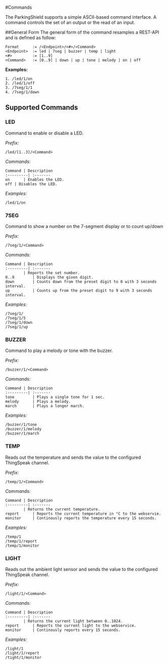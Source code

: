 #Commands

The ParkingShield supports a simple ASCII-based command interface. A command controls the set of an output or the read of an input. 

##General Form
The general form of the command resamples a REST-API and is defined as follow:

	Format	 	:= /<Endpoint>/<#>/<Command>
	<Endpoint>	:= led | 7seg | buzzer | temp | light
	<#>			:= [1..9]
	<Command>	:= [0..9] | down | up | tone | melody | on | off

**Examples:**

	1. /led/1/on
	2. /led/1/off
	3. /7seg/1/1
	4. /7seg/1/down

## Supported Commands
### LED
Command to enable or disable a LED. 

_Prefix:_

	/led/[1..3]/<Command>
	
_Commands:_

	Command	| Description
	:---------| :-------
	on   	| Enables the LED.
	off	| Disables the LED.

_Examples:_

	/led/1/on  
	
### 7SEG
Command to show a number on the 7-segment display or to count up/down

_Prefix:_

	/7seg/1/<Command>
	
_Commands:_

	Command	| Description
	:---------| :-------
			| Reports the set number.
	0..9	  	| Displays the given digit.
	down		| Counts down from the preset digit to 0 with 3 seconds interval.
	up   		| Counts up from the preset digit to 9 with 3 seconds interval.

_Examples:_

	/7seg/1/
	/7seg/1/5
	/7seg/1/down
	/7seg/1/up
	
	
### BUZZER
Command to play a melody or tone with the buzzer.

_Prefix:_

	/buzzer/1/<Command>
	
_Commands:_

	Command	| Description
	:---------| :-------
	tone		| Plays a single tone for 1 sec.
	melody		| Plays a melody.
	march		| Plays a longer march. 

_Examples:_

	/buzzer/1/tone
	/buzzer/1/melody
	/buzzer/1/march
	
### TEMP
Reads out the temperature and sends the value to the configured ThingSpeak channel.

_Prefix:_

	/temp/1/<Command>
	
_Commands:_

	Command	| Description
	:---------| :-------
			| Returns the current temperature.
	report		| Reports the current temperature in °C to the webservie.
	monitor		| Continously reports the temperature every 15 seconds.
	
_Examples:_

	/temp/1
	/temp/1/report
	/temp/1/monitor
	
### LIGHT

Reads out the ambient light sensor and sends the value to the configured ThingSpeak channel.

_Prefix:_

	/light/1/<Command>
	
_Commands:_

	Command	| Description
	:---------| :-------
			| Returns the current light between 0..1024.
	report		| Reports the current light to the webservice.
	monitor		| Continously reports every 15 seconds.

_Examples:_

	/light/1
	/light/1/report
	/tight/1/monitor
	
